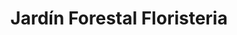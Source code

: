 ---
title: "Jardín Forestal Floristeria"
url: /quillota/jardin-forestal-floristeria/
shop: Blumen
---